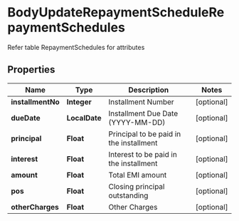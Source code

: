 

# BodyUpdateRepaymentScheduleRepaymentSchedules

Refer table RepaymentSchedules for attributes

## Properties

Name | Type | Description | Notes
------------ | ------------- | ------------- | -------------
**installmentNo** | **Integer** | Installment Number |  [optional]
**dueDate** | **LocalDate** | Installment Due Date (YYYY-MM-DD) |  [optional]
**principal** | **Float** | Principal to be paid in the installment |  [optional]
**interest** | **Float** | Interest to be paid in the installment |  [optional]
**amount** | **Float** | Total EMI amount |  [optional]
**pos** | **Float** | Closing principal outstanding |  [optional]
**otherCharges** | **Float** | Other Charges |  [optional]



